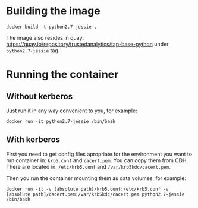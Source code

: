 # Building the image
```docker build -t python2.7-jessie .```

The image also resides in quay: https://quay.io/repository/trustedanalytics/tap-base-python under `python2.7-jessie` tag.

# Running the container
## Without kerberos
Just run it in any way convenient to you, for example:
```
docker run -it python2.7-jessie /bin/bash
```

## With kerberos
First you need to get config files apropriate for the environment you want to run container in: `krb5.conf` and `cacert.pem`.
You can copy them from CDH. There are located in: `/etc/krb5.conf` and `/var/krb5kdc/cacert.pem`.

Then you run the container mounting them as data volumes, for example:
```
docker run -it -v [absolute path]/krb5.conf:/etc/krb5.conf -v [absolute path]/cacert.pem:/var/krb5kdc/cacert.pem python2.7-jessie /bin/bash
```
